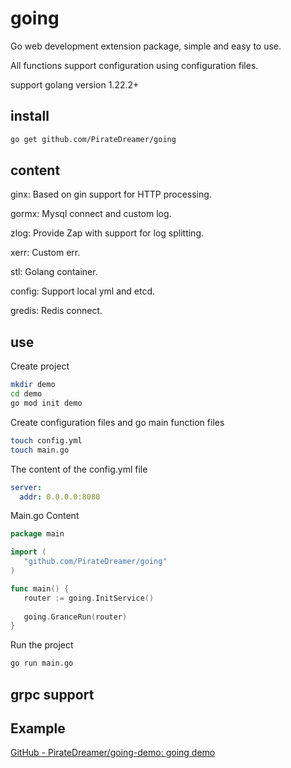 # going

Go web development extension package, simple and easy to use.

All functions support configuration using configuration files.

support golang version 1.22.2+

## install

```bash
go get github.com/PirateDreamer/going
```

## content

ginx: Based on gin support for HTTP processing.

gormx: Mysql connect and custom log.

zlog: Provide Zap with support for log splitting.

xerr: Custom err.

stl: Golang container.

config: Support local yml and etcd.

gredis: Redis connect.

## use

Create project

```bash
mkdir demo
cd demo
go mod init demo
```

Create configuration files and go main function files

```bash
touch config.yml
touch main.go
```

The content of the config.yml file

```yml
server:
  addr: 0.0.0.0:8080
```

Main.go Content

```go
package main

import (
   "github.com/PirateDreamer/going"
)

func main() {
   router := going.InitService()
    
   going.GranceRun(router)
}
```

Run the project

```bash
go run main.go
```

## grpc support 


## Example

[GitHub - PirateDreamer/going-demo: going demo](https://github.com/PirateDreamer/going-demo)